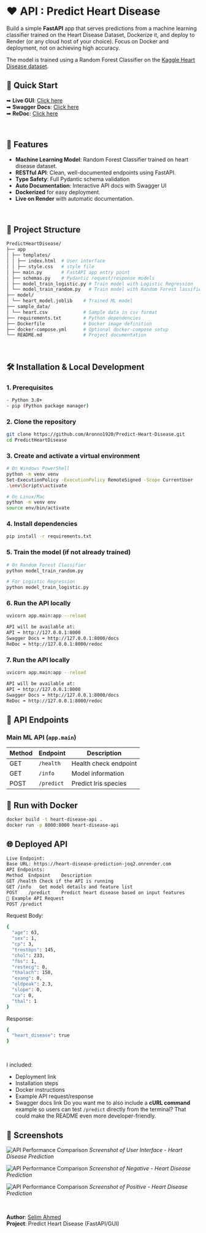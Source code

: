 # ❤️ API : Predict Heart Disease
Build a simple **FastAPI** app that serves predictions from a machine learning classifier trained on the Heart Disease Dataset, Dockerize it, and deploy to Render (or any cloud host of your choice). Focus on Docker and deployment, not on achieving high accuracy.

The model is trained using a Random Forest Classifier on the [Kaggle Heart Disease dataset](https://www.kaggle.com/datasets/johnsmith88/heart-disease-dataset).


## 🚀 Quick Start

➡ **Live GUI**: [Click here](https://predict-heart-disease-goev.onrender.com/) <br/>
➡ **Swagger Docs**: [Click here](https://predict-heart-disease-goev.onrender.com/docs)<br/>
➡ **ReDoc**: [Click here](https://predict-heart-disease-goev.onrender.com/redoc)

<br/>

## 🌟 Features
- **Machine Learning Model**: Random Forest Classifier trained on heart disease dataset.
- **RESTful API**: Clean, well-documented endpoints using FastAPI.
- **Type Safety**: Full Pydantic schema validation
- **Auto Documentation**: Interactive API docs with Swagger UI
- **Dockerized** for easy deployment.
- **Live on Render** with automatic documentation.

<br/>

## 📂 Project Structure
```bash
PredictHeartDisease/
├── app
│ ├── templates/
│ │ ├── index.html  # User interface
│ │ ├── style.css   # style file
│ ├── main.py       # FastAPI app entry point
│ ├── schemas.py    # Pydantic request/response models
│ ├── model_train_logistic.py # Train model with Logistic Regression
│ └── model_train_random.py   # Train model with Random Forest lassifier
├── model/
│ └── heart_model.joblib    # Trained ML model
├── sample_data/
│ └── heart.csv             # Sample data in csv format
├── requirements.txt        # Python dependencies
├── Dockerfile              # Docker image definition
├── docker-compose.yml      # Optional docker-compose setup
└── README.md               # Project documentation
```

<br/>

## 🛠 Installation & Local Development

### 1. Prerequisites
```bash
- Python 3.8+
- pip (Python package manager)
```

### 2. Clone the repository
```bash
git clone https://github.com/Aronno1920/Predict-Heart-Disease.git
cd PredictHeartDisease
```
### 3. Create and activate a virtual environment
```bash
# On Windows PowerShell
python -m venv venv
Set-ExecutionPolicy -ExecutionPolicy RemoteSigned -Scope CurrentUser
.\env\Scripts\activate

# On Linux/Mac
python -m venv env
source env/bin/activate
```
### 4. Install dependencies
```bash
pip install -r requirements.txt
```
### 5. Train the model (if not already trained)
```bash
# On Random Forest Classifier
python model_train_random.py

# For Logistic Regression
python model_train_logistic.py
```
### 6. Run the API locally
```bash
uvicorn app.main:app --reload

API will be available at:
API ➡ http://127.0.0.1:8000
Swagger Docs ➡ http://127.0.0.1:8000/docs
ReDoc ➡ http://127.0.0.1:8000/redoc
```

### 7. Run the API locally
```bash
uvicorn app.main:app --reload

API will be available at:
API ➡ http://127.0.0.1:8000
Swagger Docs ➡ http://127.0.0.1:8000/docs
ReDoc ➡ http://127.0.0.1:8000/redoc
```

## 📖 API Endpoints
### Main ML API (`app.main`)

| Method | Endpoint | Description |
|--------|----------|-------------|
| GET | `/health` | Health check endpoint |
| GET | `/info` | Model information |
| POST | `/predict` | Predict Iris species |


## 🐳 Run with Docker
```bash
docker build -t heart-disease-api .
docker run -p 8000:8000 heart-disease-api
```
## 🌐 Deployed API
```bash
Live Endpoint:
Base URL: https://heart-disease-prediction-joq2.onrender.com
API Endpoints:
Method	Endpoint	Description
GET	/health	Check if the API is running
GET	/info	Get model details and feature list
POST	/predict	Predict heart disease based on input features
📄 Example API Request
POST /predict
```
Request Body:
```bash
{
  "age": 63,
  "sex": 1,
  "cp": 3,
  "trestbps": 145,
  "chol": 233,
  "fbs": 1,
  "restecg": 0,
  "thalach": 150,
  "exang": 0,
  "oldpeak": 2.3,
  "slope": 0,
  "ca": 0,
  "thal": 1
}
```
Response:
```bash
{
  "heart_disease": true
}
```

<br/>

I included:
- Deployment link
- Installation steps
- Docker instructions
- Example API request/response
- Swagger docs link
Do you want me to also include a **cURL command** example so users can test `/predict` directly from the terminal? That could make the README even more developer-friendly.


## 📸 Screenshots

![API Performance Comparison](screenshot/Screenshot_1.png)
*Screenshot of User Interface - Heart Disease Prediction*

![API Performance Comparison](screenshot/Screenshot_2.png)
*Screenshot of Negative - Heart Disease Prediction*

![API Performance Comparison](screenshot/Screenshot_3.png)
*Screenshot of Positive - Heart Disease Prediction*

<br/>

**Author**: [Selim Ahmed](https://github.com/aronno1920)  
**Project**: Predict Heart Disease (FastAPI/GUI)
